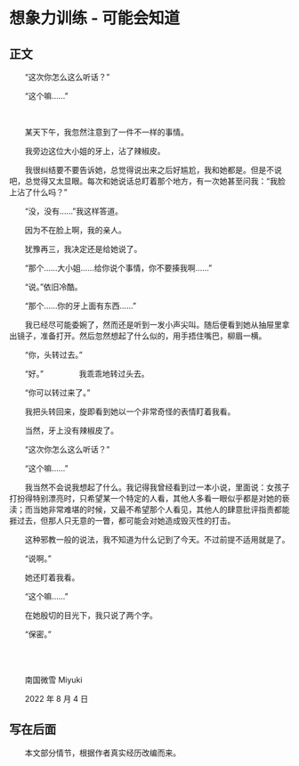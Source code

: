 # 想象力训练 - 可能会知道

## 正文

　　“这次你怎么这么听话？”

　　“这个嘛……”

<br>

　　某天下午，我忽然注意到了一件不一样的事情。

　　我旁边这位大小姐的牙上，沾了辣椒皮。

　　我很纠结要不要告诉她，总觉得说出来之后好尴尬，我和她都是。但是不说吧，总觉得又太显眼。每次和她说话总盯着那个地方，有一次她甚至问我：“我脸上沾了什么吗？”

　　“没，没有……”我这样答道。

　　因为不在脸上啊，我的亲人。

　　犹豫再三，我决定还是给她说了。

　　“那个……大小姐……给你说个事情，你不要揍我啊……”

　　“说。”依旧冷酷。

　　“那个……你的牙上面有东西……”

　　我已经尽可能委婉了，然而还是听到一发小声尖叫。随后便看到她从抽屉里拿出镜子，准备打开。然后忽然想起了什么似的，用手捂住嘴巴，柳眉一横。

　　“你，头转过去。”

　　“好。”
　　
　　我乖乖地转过头去。

　　“你可以转过来了。”

　　我把头转回来，旋即看到她以一个非常奇怪的表情盯着我看。

　　当然，牙上没有辣椒皮了。

　　“这次你怎么这么听话？”

　　“这个嘛……”

　　我当然不会说我想起了什么。我记得我曾经看到过一本小说，里面说：女孩子打扮得特别漂亮时，只希望某一个特定的人看，其他人多看一眼似乎都是对她的亵渎；而当她非常难堪的时候，又最不希望那个人看见，其他人的肆意批评指责都能捱过去，但那人只无意的一瞥，都可能会对她造成毁灭性的打击。

　　这种邪教一般的说法，我不知道为什么记到了今天。不过前提不适用就是了。

　　“说啊。”

　　她还盯着我看。

　　“这个嘛……”

　　在她殷切的目光下，我只说了两个字。

　　“保密。”


<br>
<br>

　　南国微雪 Miyuki

　　2022 年 8 月 4 日


## 写在后面

　　本文部分情节，根据作者真实经历改编而来。